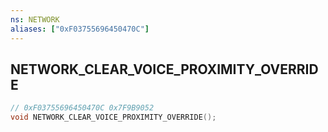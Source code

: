 ```yaml
---
ns: NETWORK
aliases: ["0xF03755696450470C"]
---
```

## NETWORK_CLEAR_VOICE_PROXIMITY_OVERRIDE

```c
// 0xF03755696450470C 0x7F9B9052
void NETWORK_CLEAR_VOICE_PROXIMITY_OVERRIDE();
```


